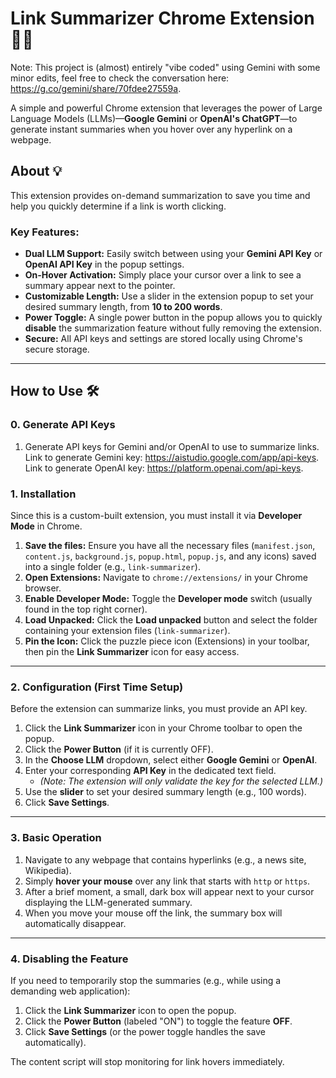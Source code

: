 # Link Summarizer Chrome Extension 🔗✨

Note: This project is (almost) entirely "vibe coded" using Gemini with some minor edits, feel free to check the conversation here: https://g.co/gemini/share/70fdee27559a.

A simple and powerful Chrome extension that leverages the power of Large Language Models (LLMs)—**Google Gemini** or **OpenAI's ChatGPT**—to generate instant summaries when you hover over any hyperlink on a webpage.

## About 💡

This extension provides on-demand summarization to save you time and help you quickly determine if a link is worth clicking.

### Key Features:

* **Dual LLM Support:** Easily switch between using your **Gemini API Key** or **OpenAI API Key** in the popup settings.
* **On-Hover Activation:** Simply place your cursor over a link to see a summary appear next to the pointer.
* **Customizable Length:** Use a slider in the extension popup to set your desired summary length, from **10 to 200 words**.
* **Power Toggle:** A single power button in the popup allows you to quickly **disable** the summarization feature without fully removing the extension.
* **Secure:** All API keys and settings are stored locally using Chrome's secure storage.

***

## How to Use 🛠️

### 0. Generate API Keys

1. Generate API keys for Gemini and/or OpenAI to use to summarize links. Link to generate Gemini key: https://aistudio.google.com/app/api-keys. Link to generate OpenAI key: https://platform.openai.com/api-keys.

### 1. Installation

Since this is a custom-built extension, you must install it via **Developer Mode** in Chrome.

1.  **Save the files:** Ensure you have all the necessary files (`manifest.json`, `content.js`, `background.js`, `popup.html`, `popup.js`, and any icons) saved into a single folder (e.g., `link-summarizer`).
2.  **Open Extensions:** Navigate to `chrome://extensions/` in your Chrome browser.
3.  **Enable Developer Mode:** Toggle the **Developer mode** switch (usually found in the top right corner).
4.  **Load Unpacked:** Click the **Load unpacked** button and select the folder containing your extension files (`link-summarizer`).
5.  **Pin the Icon:** Click the puzzle piece icon (Extensions) in your toolbar, then pin the **Link Summarizer** icon for easy access.

---

### 2. Configuration (First Time Setup)

Before the extension can summarize links, you must provide an API key.

1.  Click the **Link Summarizer** icon in your Chrome toolbar to open the popup.
2.  Click the **Power Button** (if it is currently OFF).
3.  In the **Choose LLM** dropdown, select either **Google Gemini** or **OpenAI**.
4.  Enter your corresponding **API Key** in the dedicated text field.
    * *(Note: The extension will only validate the key for the selected LLM.)*
5.  Use the **slider** to set your desired summary length (e.g., 100 words).
6.  Click **Save Settings**.

---

### 3. Basic Operation

1.  Navigate to any webpage that contains hyperlinks (e.g., a news site, Wikipedia).
2.  Simply **hover your mouse** over any link that starts with `http` or `https`.
3.  After a brief moment, a small, dark box will appear next to your cursor displaying the LLM-generated summary.
4.  When you move your mouse off the link, the summary box will automatically disappear.

---

### 4. Disabling the Feature

If you need to temporarily stop the summaries (e.g., while using a demanding web application):

1.  Click the **Link Summarizer** icon to open the popup.
2.  Click the **Power Button** (labeled "ON") to toggle the feature **OFF**.
3.  Click **Save Settings** (or the power toggle handles the save automatically).

The content script will stop monitoring for link hovers immediately.

